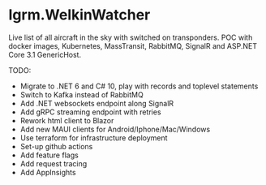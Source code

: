 # Igrm.WelkinWatcher
Live list of all aircraft in the sky with switched on transponders.
POC with docker images, Kubernetes, MassTransit, RabbitMQ, SignalR and ASP.NET Core 3.1 GenericHost.

TODO:

- Migrate to .NET 6 and C# 10, play with records and toplevel statements
- Switch to Kafka instead of RabbitMQ
- Add .NET websockets endpoint along SignalR
- Add gRPC streaming endpoint with retries
- Rework html client to Blazor
- Add new MAUI clients for Android/Iphone/Mac/Windows
- Use terraform for infrastructure deployment
- Set-up github actions
- Add feature flags
- Add request tracing
- Add AppInsights

